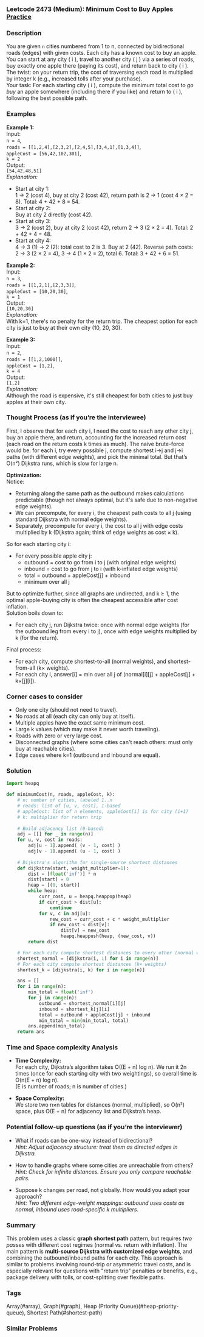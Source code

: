 ### Leetcode 2473 (Medium): Minimum Cost to Buy Apples [Practice](https://leetcode.com/problems/minimum-cost-to-buy-apples)

### Description  
You are given `n` cities numbered from 1 to n, connected by bidirectional roads (edges) with given costs. Each city has a known cost to buy an apple. You can start at any city \( i \), travel to another city \( j \) via a series of roads, buy exactly one apple there (paying its cost), and return back to city \( i \).  
The twist: on your return trip, the cost of traversing each road is multiplied by integer k (e.g., increased tolls after your purchase).  
Your task: For each starting city \( i \), compute the minimum total cost to *go buy* an apple somewhere (including there if you like) and return to \( i \), following the best possible path.

### Examples  

**Example 1:**  
Input:  
`n = 4`,  
`roads = [[1,2,4],[2,3,2],[2,4,5],[3,4,1],[1,3,4]]`,  
`appleCost = [56,42,102,301]`,  
`k = 2`  
Output:  
`[54,42,48,51]`  
*Explanation:*
- Start at city 1:  
  1 → 2 (cost 4), buy at city 2 (cost 42), return path is 2 → 1 (cost 4 × 2 = 8). Total: 4 + 42 + 8 = 54.
- Start at city 2:  
  Buy at city 2 directly (cost 42).
- Start at city 3:  
  3 → 2 (cost 2), buy at city 2 (cost 42), return 2 → 3 (2 × 2 = 4). Total: 2 + 42 + 4 = 48.
- Start at city 4:  
  4 → 3 (1) → 2 (2): total cost to 2 is 3. Buy at 2 (42). Reverse path costs: 2 → 3 (2 × 2 = 4), 3 → 4 (1 × 2 = 2), total 6. Total: 3 + 42 + 6 = 51.

**Example 2:**  
Input:  
`n = 3`,  
`roads = [[1,2,1],[2,3,3]]`,  
`appleCost = [10,20,30]`,  
`k = 1`  
Output:  
`[10,20,30]`  
*Explanation:*  
With k=1, there's no penalty for the return trip. The cheapest option for each city is just to buy at their own city (10, 20, 30).

**Example 3:**  
Input:  
`n = 2`,  
`roads = [[1,2,1000]]`,  
`appleCost = [1,2]`,  
`k = 4`  
Output:  
`[1,2]`  
*Explanation:*  
Although the road is expensive, it's still cheapest for both cities to just buy apples at their own city.

### Thought Process (as if you’re the interviewee)  

First, I observe that for each city i, I need the cost to reach any other city j, buy an apple there, and return, accounting for the increased return cost (each road on the return costs k times as much). The naive brute-force would be: for each i, try every possible j, compute shortest i→j and j→i paths (with different edge weights), and pick the minimal total. But that’s O(n²) Dijkstra runs, which is slow for large n.

**Optimization:**  
Notice:
- Returning along the same path as the outbound makes calculations predictable (though not always optimal, but it's safe due to non-negative edge weights).
- We can precompute, for every i, the cheapest path costs to all j (using standard Dijkstra with normal edge weights).
- Separately, precompute for every i, the cost to all j with edge costs multiplied by k (Dijkstra again; think of edge weights as cost × k).

So for each starting city i:
- For every possible apple city j:
    - outbound = cost to go from i to j (with original edge weights)
    - inbound = cost to go from j to i (with k-inflated edge weights)
    - total = outbound + appleCost[j] + inbound
    - minimum over all j

But to optimize further, since all graphs are undirected, and k ≥ 1, the optimal apple-buying city is often the cheapest accessible after cost inflation.  
Solution boils down to:  
- For each city j, run Dijkstra twice: once with normal edge weights (for the outbound leg from every i to j), once with edge weights multiplied by k (for the return).

Final process:
- For each city, compute shortest-to-all (normal weights), and shortest-from-all (k× weights).
- For each city i, answer[i] = min over all j of (normal[i][j] + appleCost[j] + k×[j][i]).

### Corner cases to consider  
- Only one city (should not need to travel).
- No roads at all (each city can only buy at itself).
- Multiple apples have the exact same minimum cost.
- Large k values (which may make it never worth traveling).
- Roads with zero or very large cost.
- Disconnected graphs (where some cities can't reach others: must only buy at reachable cities).
- Edge cases where k=1 (outbound and inbound are equal).

### Solution

```python
import heapq

def minimumCost(n, roads, appleCost, k):
    # n: number of cities, labeled 1..n
    # roads: list of [u, v, cost], 1-based
    # appleCost: list of n elements, appleCost[i] is for city (i+1)
    # k: multiplier for return trip
    
    # Build adjacency list (0-based)
    adj = [[] for _ in range(n)]
    for u, v, cost in roads:
        adj[u - 1].append( (v - 1, cost) )
        adj[v - 1].append( (u - 1, cost) )
    
    # Dijkstra's algorithm for single-source shortest distances
    def dijkstra(start, weight_multiplier=1):
        dist = [float('inf')] * n
        dist[start] = 0
        heap = [(0, start)]
        while heap:
            curr_cost, u = heapq.heappop(heap)
            if curr_cost > dist[u]:
                continue
            for v, c in adj[u]:
                new_cost = curr_cost + c * weight_multiplier
                if new_cost < dist[v]:
                    dist[v] = new_cost
                    heapq.heappush(heap, (new_cost, v))
        return dist

    # For each city compute shortest distances to every other (normal weights)
    shortest_normal = [dijkstra(i, 1) for i in range(n)]
    # For each city compute shortest distances (k× weights)
    shortest_k = [dijkstra(i, k) for i in range(n)]

    ans = []
    for i in range(n):
        min_total = float('inf')
        for j in range(n):
            outbound = shortest_normal[i][j]
            inbound = shortest_k[j][i]
            total = outbound + appleCost[j] + inbound
            min_total = min(min_total, total)
        ans.append(min_total)
    return ans
```

### Time and Space complexity Analysis  

- **Time Complexity:**  
  For each city, Dijkstra’s algorithm takes O((E + n) log n). We run it 2n times (once for each starting city with two weightings), so overall time is O(n(E + n) log n).  
  (E is number of roads; n is number of cities.)

- **Space Complexity:**  
  We store two n×n tables for distances (normal, multiplied), so O(n²) space, plus O(E + n) for adjacency list and Dijkstra’s heap.

### Potential follow-up questions (as if you’re the interviewer)  

- What if roads can be one-way instead of bidirectional?  
  *Hint: Adjust adjacency structure: treat them as directed edges in Dijkstra.*

- How to handle graphs where some cities are unreachable from others?  
  *Hint: Check for infinite distances. Ensure you only compare reachable pairs.*

- Suppose k changes per road, not globally. How would you adapt your approach?  
  *Hint: Two different edge-weight mappings: outbound uses costs as normal, inbound uses road-specific k multipliers.*

### Summary
This problem uses a classic **graph shortest path** pattern, but requires *two passes* with different cost regimes (normal vs. return with inflation). The main pattern is **multi-source Dijkstra with customized edge weights**, and combining the outbound/inbound paths for each city. This approach is similar to problems involving round-trip or asymmetric travel costs, and is especially relevant for questions with "return trip" penalties or benefits, e.g., package delivery with tolls, or cost-splitting over flexible paths.

### Tags
Array(#array), Graph(#graph), Heap (Priority Queue)(#heap-priority-queue), Shortest Path(#shortest-path)

### Similar Problems
